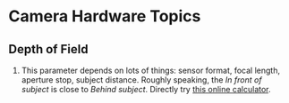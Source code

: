 # Camera Hardware Topics

## Depth of Field

1. This parameter depends on lots of things: sensor format, focal length, aperture stop, subject distance. Roughly speaking, the *In front of subject* is close to *Behind subject*. Directly try [this online calculator](https://www.dofmaster.com/dofjs.html).